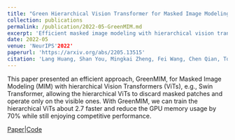 ```yaml
---
title: "Green Hierarchical Vision Transformer for Masked Image Modeling"
collection: publications
permalink: /publication/2022-05-GreenMIM.md
excerpt: 'Efficient masked image modeling with hierarchical vision transformers.'
date: 2022-05
venue: 'NeurIPS'2022'
paperurl: 'https://arxiv.org/abs/2205.13515'
citation: 'Lang Huang, Shan You, Mingkai Zheng, Fei Wang, Chen Qian, Toshihiko Yamasaki (2022). &quot;Green Hierarchical Vision Transformer for Masked Image Modeling; <i>NeurIPS'2022</i>.'
---
```

This paper presented an efficient approach, GreenMIM, for Masked Image Modeling (MIM) with hierarchical Vision Transformers (ViTs), e.g., Swin Transformer, allowing the hierarchical ViTs to discard masked patches and operate only on the visible ones. With GreenMIM, we can train the hierarchical ViTs about 2.7 faster and reduce the GPU memory usage by 70% while still enjoying competitive performance.

[Paper](https://arxiv.org/abs/2205.13515)|[Code](https://github.com/LayneH/GreenMIM)